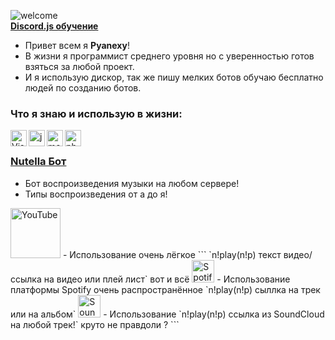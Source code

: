 ![welcome](https://i.imgur.com/6XHBC84.png) <br/>
**[Discord.js обучение](https://discord.gg/Xy5FnS5rNd)**


- Привет всем я **Pyanexy**!
- В жизни я программист среднего уровня но с уверенностью готов взяться за любой проект.
- И я использую дискор, так же пишу мелких ботов обучаю бесплатно людей по созданию ботов. <br />

### Что я знаю и использую в жизни:

<img align="left" alt="Visual Studio Code" width="26px" src="https://i.imgur.com/LwSdAlE.png" />
<img align="left" alt="js" width="26px" src="https://i.imgur.com/3u1wzwE.png" />
<img align="left" alt="mongodb" width="26px" src="https://imgur.com/xN5cFRr.png" /> 
<img align="left" alt="photoshop" width="26px" src="https://i.imgur.com/OC1RcS5.jpg" /> <br />

### **[Nutella Бот](https://discord.com/api/oauth2/authorize?client_id=938822820807467079&permissions=17216858176&scope=bot)**
- Бот воспроизведения музыки на любом сервере!
- Типы воспроизведения от а до я!
<img aling="left" alt="YouTube" width="80px" src="https://www.freepnglogos.com/uploads/youtube-logo-hd-8.png" /> 
- Использование очень лёгкое 
```
`n!play(n!p) текст видео/ссылка на видео или плей лист` вот и всё
<img aling="left" alt="Spotify" width="36px" src="https://www.freepnglogos.com/uploads/spotify-logo-png/spotify-icon-logo-transparent-vector-1.png" />
- Использование платформы Spotify очень распространённое
`n!play(n!p) сыллка на трек или на альбом`
<img aling="left" alt="SoundCloud" width="36px" src="https://www.freepnglogos.com/uploads/soundcloud-logo-png/soundcloud-logo-soundcloud-icon-logo-png-transparent-svg-vector-bie-supply-13.png" /> 
- Использование 
`n!play(n!p) ссылка из SoundCloud на любой трек!` круто не правдоли ?
``` <br />
